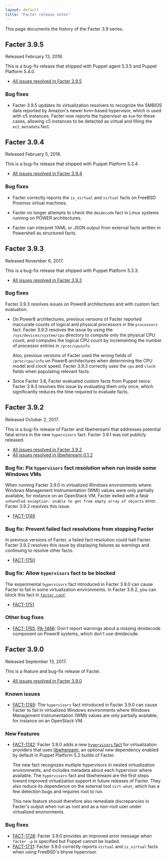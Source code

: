 ```yaml
---
layout: default
title: "Facter release notes"
---
```


This page documents the history of the Facter 3.9 series.

## Facter 3.9.5

Released February 13, 2018.

This is a bug-fix release that shipped with Puppet agent 5.3.5 and Puppet Platform 5.4.0.

-   [All issues resolved in Facter 3.9.5](https://tickets.puppetlabs.com/issues/?jql=fixVersion+%3D+%27FACT+3.9.5%27)

### Bug fixes

-   Facter 3.9.5 updates its virtualization resolvers to recognize the SMBIOS data reported by Amazon's newer kvm-based hypervisor, which is used with c5 instances. Facter now reports the hypervisor as `kvm` for these cases, allowing c5 instances to be detected as virtual and filling the `ec2_metadata` fact.

## Facter 3.9.4

Released February 5, 2018.

This is a bug-fix release that shipped with Puppet Platform 5.3.4.

-   [All issues resolved in Facter 3.9.4](https://tickets.puppetlabs.com/issues/?jql=fixVersion+%3D+%27FACT+3.9.4%27)

### Bug fixes

-   Facter correctly reports the `is_virtual` and `virtual` facts on FreeBSD Proxmox virtual machines.

-   Facter no longer attempts to check the `dmidecode` fact in Linux systems running on POWER architectures.

-   Facter can interpret YAML or JSON output from external facts written in Powershell as structured facts.

## Facter 3.9.3

Released November 6, 2017.

This is a bug-fix release that shipped with Puppet Platform 5.3.3.

-   [All issues resolved in Facter 3.9.3](https://tickets.puppetlabs.com/issues/?jql=fixVersion+%3D+%27FACT+3.9.3%27)

### Bug fixes

Facter 3.9.3 resolves issues on Power8 architectures and with custom fact evaluation.

-   On Power8 architectures, previous versions of Facter reported inaccurate counts of logical and physical processors in the `processors` fact. Facter 3.9.3 resolves the issue by using the `/sys/devices/system/cpu` directory to compute only the physical CPU count, and computes the logical CPU count by incrementing the number of processor entries in `/proc/cpuinfo`.

    Also, previous versions of Facter used the wrong fields of `/proc/cpu/info` on Power8 architectures when determining the CPU model and clock speed. Facter 3.9.3 correctly uses the `cpu` and `clock` fields when populating relevant facts.

-   Since Facter 3.6, Facter evaluated custom facts from Puppet twice. Facter 3.9.3 resolves this issue by evaluating them only once, which significantly reduces the time required to evaluate facts.

## Facter 3.9.2

Released October 2, 2017.

This is a bug-fix release of Facter and libwhereami that addresses potential fatal errors in the new `hypervisors` fact. Facter 3.9.1 was not publicly released.

-   [All issues resolved in Facter 3.9.2](https://tickets.puppetlabs.com/issues/?jql=fixVersion+%3D+%27FACT+3.9.2%27)
-   [All issues resolved in libwhereami 0.1.2](https://tickets.puppetlabs.com/issues/?jql=fixVersion+%3D+%27whereami+0.1.2%27)

### Bug fix: Fix `hypervisors` fact resolution when run inside some Windows VMs

When running Facter 3.9.0 in virtualized Windows environments where Windows Management Instrumentation (WMI) values were only partially available, for instance on an OpenStack VM, Facter exited with a fatal `unhandled exception: unable to get from empty array of objects` error. Facter 3.9.2 resolves this issue.

-   [FACT-1749](https://tickets.puppetlabs.com/browse/FACT-1749)

### Bug fix: Prevent failed fact resolutions from stopping Facter

In previous versions of Facter, a failed fact resolution could halt Facter. Facter 3.9.2 resolves this issue by displaying failures as warnings and continuing to resolve other facts.

-   [FACT-1750](https://tickets.puppetlabs.com/browse/FACT-1750)

### Bug fix: Allow `hypervisors` fact to be blocked

The experimental `hypervisors` fact introduced in Facter 3.9.0 can cause Facter to fail in some virtualization environments. In Facter 3.9.2, you can block this fact in [`facter.conf`](./configuring_facter.html).

-   [FACT-1751](https://tickets.puppetlabs.com/browse/FACT-1751)

### Other bug fixes

-   [FACT-1765](https://tickets.puppetlabs.com/browse/FACT-1765), [PA-1466](https://tickets.puppetlabs.com/browse/PA-1466): Don't report warnings about a missing dmidecode component on Power8 systems, which don't use dmidecode.

## Facter 3.9.0

Released September 13, 2017.

This is a feature and bug-fix release of Facter.

-   [All issues resolved in Facter 3.9.0](https://tickets.puppetlabs.com/issues/?jql=fixVersion%20%3D%20%27FACT%203.9.0%27)

### Known issues

-   [FACT-1749](https://tickets.puppetlabs.com/browse/FACT-1749): The `hypervisors` fact introduced in Facter 3.9.0 can cause Facter to fail in virtualized Windows environments where Windows Management Instrumentation (WMI) values are only partially available, for instance on an OpenStack VM.

### New Features

-   [FACT-1742](https://tickets.puppetlabs.com/browse/FACT-1742): Facter 3.9.0 adds a new [`hypervisors` fact](./core_facts.html#hypervisors) for virtualization providers that uses [libwhereami](https://github.com/puppetlabs/libwhereami/), an optional new dependency enabled by default in Puppet Platform 5.2 builds of Facter.

    The new fact recognizes multiple hypervisors in nested virtualization environments, and includes metadata about each hypervisor where available. The `hypervisors` fact and libwhereami are the first steps toward improved virtualzation support in future releases of Facter. They also reduce its dependence on the external tool `virt-what`, which has a few detection bugs and requires root to run.

    This new feature should therefore also remediate discrepancies in Facter's output when run as root and as a non-root user under virtualized environments.

### Bug fixes

-   [FACT-1728](https://tickets.puppetlabs.com/browse/FACT-1728): Facter 3.9.0 provides an improved error message when `facter -p` is specified but Puppet cannot be loaded.
-   [FACT-1731](https://tickets.puppetlabs.com/browse/FACT-1731): Facter 3.9.0 correctly reports `virtual` and `is_virtual` facts when using FreeBSD's bhyve hypervisor.
